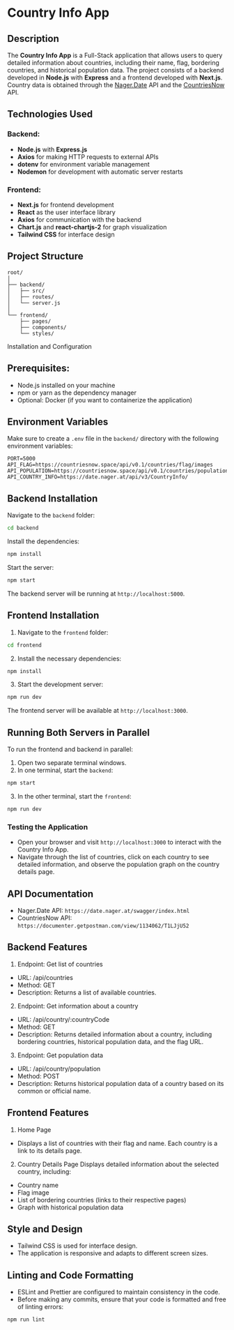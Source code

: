 # Country Info App

## Description

The **Country Info App** is a Full-Stack application that allows users to query detailed information about countries, including their name, flag, bordering countries, and historical population data. The project consists of a backend developed in **Node.js** with **Express** and a frontend developed with **Next.js**. Country data is obtained through the [Nager.Date](https://date.nager.at/) API and the [CountriesNow](https://countriesnow.space/) API.

## Technologies Used

### Backend:
- **Node.js** with **Express.js**
- **Axios** for making HTTP requests to external APIs
- **dotenv** for environment variable management
- **Nodemon** for development with automatic server restarts

### Frontend:
- **Next.js** for frontend development
- **React** as the user interface library
- **Axios** for communication with the backend
- **Chart.js** and **react-chartjs-2** for graph visualization
- **Tailwind CSS** for interface design

## Project Structure

```plaintext
root/
│
├── backend/
│   ├── src/
│   ├── routes/
│   └── server.js
│
└── frontend/
    ├── pages/
    ├── components/
    └── styles/
```
Installation and Configuration

## Prerequisites:
- Node.js installed on your machine
- npm or yarn as the dependency manager
- Optional: Docker (if you want to containerize the application)

## Environment Variables
Make sure to create a `.env` file in the `backend/` directory with the following environment variables:

```plaintext
PORT=5000
API_FLAG=https://countriesnow.space/api/v0.1/countries/flag/images
API_POPULATION=https://countriesnow.space/api/v0.1/countries/population
API_COUNTRY_INFO=https://date.nager.at/api/v3/CountryInfo/ 
```
## Backend Installation

Navigate to the ``backend`` folder:
```bash
cd backend
```

Install the dependencies:   
```bash
npm install
```

Start the server: 
```bash 
npm start
```
The backend server will be running at ``http://localhost:5000``.

## Frontend Installation
1. Navigate to the ``frontend`` folder:
```bash
cd frontend
```
2. Install the necessary dependencies:
```bash
npm install
```
3. Start the development server:
```bash
npm run dev
```
The frontend server will be available at ``http://localhost:3000``.

## Running Both Servers in Parallel
To run the frontend and backend in parallel:

1. Open two separate terminal windows.
2. In one terminal, start the ``backend``:
```bash
npm start
```
3. In the other terminal, start the ``frontend``:
```bash
npm run dev
```
### Testing the Application
- Open your browser and visit ``http://localhost:3000`` to interact with the Country Info App.
- Navigate through the list of countries, click on each country to see detailed information, and observe the population graph on the country details page.

## API Documentation
- Nager.Date API: ``https://date.nager.at/swagger/index.html``
- CountriesNow API: ``https://documenter.getpostman.com/view/1134062/T1LJjU52``

## Backend Features
1. Endpoint: Get list of countries

- URL: /api/countries
- Method: GET
- Description: Returns a list of available countries.
2. Endpoint: Get information about a country

- URL: /api/country/:countryCode
- Method: GET
- Description: Returns detailed information about a country, including bordering countries, historical population data, and the flag URL.

3. Endpoint: Get population data
- URL: /api/country/population
- Method: POST
- Description: Returns historical population data of a country based on its common or official name.

## Frontend Features
1. Home Page

- Displays a list of countries with their flag and name. Each country is a link to its details page.
2. Country Details Page Displays detailed information about the selected country, including:

- Country name
- Flag image
- List of bordering countries (links to their respective pages)
- Graph with historical population data

## Style and Design
- Tailwind CSS is used for interface design.
- The application is responsive and adapts to different screen sizes.

## Linting and Code Formatting
- ESLint and Prettier are configured to maintain consistency in the code.
- Before making any commits, ensure that your code is formatted and free of linting errors:

```bash
npm run lint
```

